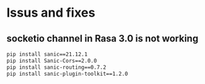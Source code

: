 # Issus and fixes

## socketio channel in Rasa 3.0 is not working

```bash
pip install sanic==21.12.1
pip install Sanic-Cors==2.0.0
pip install sanic-routing==0.7.2
pip install sanic-plugin-toolkit==1.2.0
```
